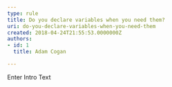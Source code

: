 ```yaml
---
type: rule
title: Do you declare variables when you need them?
uri: do-you-declare-variables-when-you-need-them
created: 2018-04-24T21:55:53.0000000Z
authors:
- id: 1
  title: Adam Cogan

---
```




<span class='intro'> Enter Intro Text </span>




